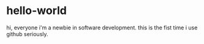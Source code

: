 # hello-world
hi, everyone
i'm a newbie in software development. this is the fist time i use github seriously.
